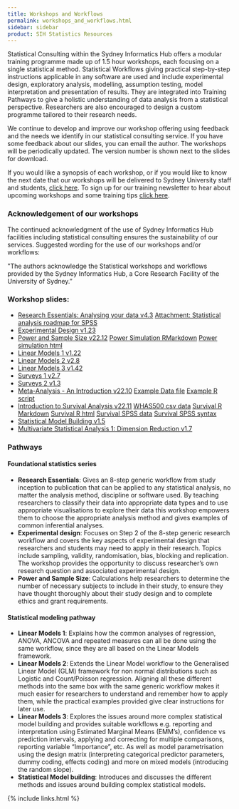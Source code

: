```yaml
---
title: Workshops and Workflows
permalink: workshops_and_workflows.html
sidebar: sidebar
product: SIH Statistics Resources
---
```


Statistical Consulting within the Sydney Informatics Hub offers a modular training programme made up of 1.5 hour workshops, each focusing on a single statistical method. Statistical Workflows giving practical step-by-step instructions applicable in any software are used and include experimental design, exploratory analysis, modelling, assumption testing, model interpretation and presentation of results. They are integrated into Training Pathways to give a holistic understanding of data analysis from a statistical perspective. Researchers are also encouraged to design a custom programme tailored to their research needs.

We continue to develop and improve our workshop offering using feedback and the needs we identify in our statistical consulting service. If you have some feedback about our slides, you can email the author. The workshops will be periodically updated. The version number is shown next to the slides for download.

If you would like a synopsis of each workshop, or if you would like to know the next date that our workshops will be delivered to Sydney University staff and students, [click here](https://www.sydney.edu.au/research/facilities/sydney-informatics-hub/workshops-and-training.html). To sign up for our training newsletter to hear about upcoming workshops and some training tips [click here](https://signup.e2ma.net/signup/1945889/1928048/).

### Acknowledgement of our workshops

The continued acknowledgment of the use of Sydney Informatics Hub facilities including statistical consulting ensures the sustainability of our services. Suggested wording for the use of our workshops and/or workflows:

"The authors acknowledge the Statistical workshops and workflows provided by the Sydney Informatics Hub, a Core Research Facility of the University of Sydney.” 

### Workshop slides:

* [Research Essentials: Analysing your data v4.3](assets/files/Research%20Essentials%20v4.3%2022-11-15%20HANDOUT.pdf) [Attachment: Statistical analysis roadmap for SPSS](assets/files/Statistical%20analysis%20roadmap%20for%20SPSS.pdf)
* [Experimental Design v1.23](assets/files/Experimental%20Design%20v%201.23.pdf)
* [Power and Sample Size v22.12](assets/files/Power%20and%20sample%20size%20v22.12%20handout.pdf) [Power Simulation RMarkdown](assets/files/Example1-simulation.Rmd) [Power simulation html](assets/files/Example1-simulation.html)
* [Linear Models 1 v1.22](assets/files/Linear%20Models%20I%20-%20regression%2C%20ANOVA%2C%20ANCOVA%2C%20repeated%20measures%20HANDOUTS%20v1.22%2029-8-2022.pdf)
* [Linear Models 2 v2.8](assets/files/Linear%20Models%20II%20Logistic%20and%20Poisson%20regression-an%20intro%20to%20GLMs%20HANDOUTS%20v2.8%202-9-2022.pdf)
* [Linear Models 3 v1.42](assets/files/Linear%20Models%20III%20Advanced%20Topics%20Tricks%20and%20Tips%20HANDOUTS%20v1.42%206-10-2022.pdf)
* [Surveys 1 v2.7](assets/files/Surveys%201%20-%20An%20Introduction%20HANDOUTS%20v2.7%204-10-2022.pdf)
* [Surveys 2 v1.3](assets/files/Surveys%202%20-%20Advanced%20Topics%20HANDOUTS%20v1.3%204-10-2022.pdf)
* [Meta-Analysis - An Introduction v22.10](assets/files/Meta-Analysis%20v22.10%20handout.pdf)  [Example Data file](assets/files/Meta_Sutton_Smith%2022-06.csv) [Example R script](assets/files/Meta-Analysis%20workshop%20example%2022-06.R)
* [Introduction to Survival Analysis v22.11](assets/files/Introduction%20to%20Survival%20Analysis%20v22.11%20handout.pdf) [WHAS500 csv data](assets/files/WHAS500data.csv) [Survival R Markdown](assets/files/SurvivalAnalysis_R%20(4).Rmd) [Survival R html](assets/files/SurvivalAnalysis_R%20(2).html) [Survival SPSS data](assets/files/WHAS500_data.sav) [Survival SPSS syntax](assets/files/Survival_Workshop_syntax%20(1).sps)
* [Statistical Model Building v1.5](assets/files/SIH%20SC%20Statistical%20Model%20Building%20v1.5%20presented%2022-05-25.pdf)
* [Multivariate Statistical Analysis 1: Dimension Reduction v1.7](https://github.com/Sydney-Informatics-Hub/stats-resources/raw/28492665b71621fa91477e6553768d66c0d2b4d3/Multivariate%20Statistical%20Analysis%20v1.7%20handouts.pdf)

### Pathways

#### Foundational statistics series

* **Research Essentials**: Gives an 8-step generic workflow from study inception to publication that can be applied to any statistical analysis, no matter the analysis method, discipline or software used. By teaching researchers to classify their data into appropriate data types and to use appropriate visualisations to explore their data this workshop empowers them to choose the appropriate analysis method and gives examples of common inferential analyses. 
* **Experimental design**: Focuses on Step 2 of the 8-step generic research workflow and covers the key aspects of experimental design that researchers and students may need to apply in their research. Topics include sampling, validity, randomisation, bias, blocking and replication. The workshop provides the opportunity to discuss researcher’s own research question and associated experimental design.
* **Power and Sample Size**: Calculations help researchers to determine the number of necessary subjects to include in their study, to ensure they have thought thoroughly about their study design and to complete ethics and grant requirements.

#### Statistical modeling pathway

* **Linear Models 1**: Explains how the common analyses of regression, ANOVA, ANCOVA and repeated measures can all be done using the same workflow, since they are all based on the Linear Models framework. 
* **Linear Models 2**: Extends the Linear Model workflow to the Generalised Linear Model (GLM) framework for non normal distributions such as Logistic and Count/Poisson regression. Aligning all these different methods into the same box with the same generic workflow makes it much easier for researchers to understand and remember how to apply them, while the practical examples provided give clear instructions for later use. 
* **Linear Models 3**: Explores the issues around more complex statistical model building and provides suitable workflows e.g. reporting and interpretation using Estimated Marginal Means (EMM’s), confidence vs prediction intervals, applying and correcting for multiple comparisons, reporting variable “Importance”, etc. As well as model parametrisation using the design matrix (interpreting categorical predictor parameters, dummy coding, effects coding) and more on mixed models (introducing the random slope).
* **Statistical Model building**: Introduces and discusses the different methods and issues around building complex statistical models.


{% include links.html %}